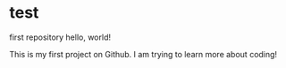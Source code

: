 # test
first repository
hello, world!

This is my first project on Github.
I am trying to learn more about coding!

